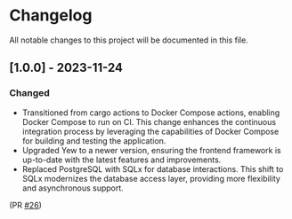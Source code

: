 # Changelog
All notable changes to this project will be documented in this file.

## [1.0.0] - 2023-11-24
### Changed
- Transitioned from cargo actions to Docker Compose actions, enabling Docker Compose to run on CI. This change enhances the continuous integration process by leveraging the capabilities of Docker Compose for building and testing the application.
- Upgraded Yew to a newer version, ensuring the frontend framework is up-to-date with the latest features and improvements.
- Replaced PostgreSQL with SQLx for database interactions. This shift to SQLx modernizes the database access layer, providing more flexibility and asynchronous support.

(PR [#26](https://github.com/security-union/yew-actix-template/pull/26))
